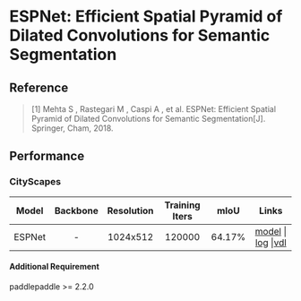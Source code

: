 # ESPNet: Efficient Spatial Pyramid of Dilated Convolutions for Semantic Segmentation

## Reference

> [1] Mehta S ,  Rastegari M ,  Caspi A , et al. ESPNet: Efficient Spatial Pyramid of Dilated Convolutions for Semantic Segmentation[J]. Springer, Cham, 2018.

## Performance

### CityScapes

| Model | Backbone | Resolution | Training Iters | mIoU | Links |
|:---:|:---:|:---:|:---:|:---:|:---:|
|ESPNet|-|1024x512|120000|64.17%|[model](https://bj.bcebos.com/paddleseg/dygraph/cityscapes/espnet_cityscapes_1024x512_120k/model.pdparams) \| [log](https://bj.bcebos.com/paddleseg/dygraph/cityscapes/espnet_cityscapes_1024x512_120k/train.log) \|[vdl](https://www.paddlepaddle.org.cn/paddle/visualdl/service/app/scalar?id=c717bd8c2b5a083de759492158c14ffd)


#### Additional Requirement
paddlepaddle >= 2.2.0  
